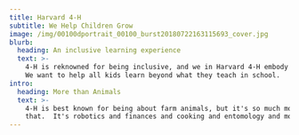 ```yaml
---
title: Harvard 4-H
subtitle: We Help Children Grow
image: /img/00100dportrait_00100_burst20180722163115693_cover.jpg
blurb:
  heading: An inclusive learning experience
  text: >-
    4-H is reknowned for being inclusive, and we in Harvard 4-H embody that.  
    We want to help all kids learn beyond what they teach in school.
intro:
  heading: More than Animals
  text: >-
    4-H is best known for being about farm animals, but it's so much more than
    that.  It's robotics and finances and cooking and entomology and more.
---
```


